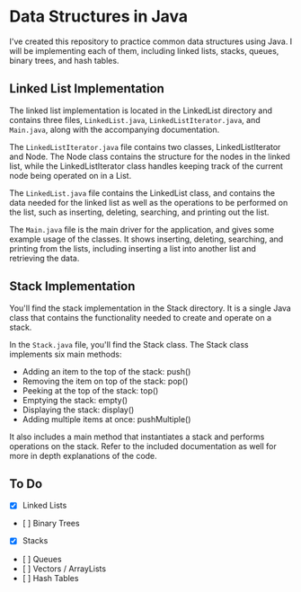 Data Structures in Java
=======================

I've created this repository to practice common data structures using Java. I will be implementing each of them, including linked lists, stacks, queues, binary trees, and hash tables.

Linked List Implementation
--------------------------

The linked list implementation is located in the LinkedList directory and contains three files, <code>LinkedList.java</code>, <code>LinkedListIterator.java</code>, and <code>Main.java</code>, along with the accompanying documentation.

The <code>LinkedListIterator.java</code> file contains two classes, LinkedListIterator and Node. The Node class contains the structure for the nodes in the linked list, while the LinkedListIterator class handles keeping track of the current node being operated on in a List.

The <code>LinkedList.java</code> file contains the LinkedList class, and contains the data needed for the linked list as well as the operations to be performed on the list, such as inserting, deleting, searching, and printing out the list.

The <code>Main.java</code> file is the main driver for the application, and gives some example usage of the classes. It shows inserting, deleting, searching, and printing from the lists, including inserting a list into another list and retrieving the data.

Stack Implementation
--------------------

You'll find the stack implementation in the Stack directory. It is a single Java class that contains the functionality needed to create and operate on a stack.

In the <code>Stack.java</code> file, you'll find the Stack class. The Stack class implements six main methods:
- Adding an item to the top of the stack: push()
- Removing the item on top of the stack: pop()
- Peeking at the top of the stack: top()
- Emptying the stack: empty()
- Displaying the stack: display()
- Adding multiple items at once: pushMultiple()

It also includes a main method that instantiates a stack and performs operations on the stack. Refer to the included documentation as well for more in depth explanations of the code.

To Do
-----

- [x] Linked Lists
- [&nbsp;] Binary Trees
- [x] Stacks
- [&nbsp;] Queues
- [&nbsp;] Vectors / ArrayLists
- [&nbsp;] Hash Tables